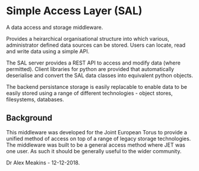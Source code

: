 Simple Access Layer (SAL)
=========================

A data access and storage middleware.

Provides a heirarchical organisational structure into which various, administrator defined data sources can be stored. Users can locate, read and write data using a simple API.

The SAL server provides a REST API to access and modify data (where permitted). Client libraries for python are provided that automatically deserialise and convert the SAL data classes into equivalent python objects.

The backend persistance storage is easily replacable to enable data to be easily stored using a range of different technologies - object stores, filesystems, databases.

Background
----------

This middleware was developed for the Joint European Torus to provide a unified method of access on top of a range of legacy storage technologies. The middleware was built to be a general access method where JET was one user. As such it should be generally useful to the wider community.

Dr Alex Meakins - 12-12-2018.
